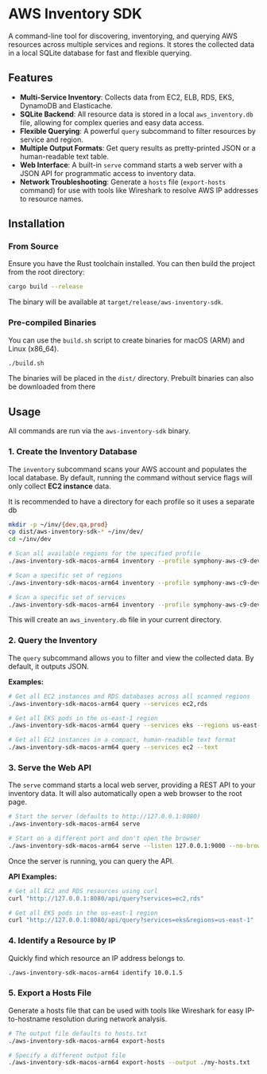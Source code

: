 # AWS Inventory SDK

A command-line tool for discovering, inventorying, and querying AWS resources across multiple services and regions. It stores the collected data in a local SQLite database for fast and flexible querying.

## Features

-   **Multi-Service Inventory**: Collects data from EC2, ELB, RDS, EKS, DynamoDB and Elasticache.
-   **SQLite Backend**: All resource data is stored in a local `aws_inventory.db` file, allowing for complex queries and easy data access.
-   **Flexible Querying**: A powerful `query` subcommand to filter resources by service and region.
-   **Multiple Output Formats**: Get query results as pretty-printed JSON or a human-readable text table.
-   **Web Interface**: A built-in `serve` command starts a web server with a JSON API for programmatic access to inventory data.
-   **Network Troubleshooting**: Generate a `hosts` file (`export-hosts` command) for use with tools like Wireshark to resolve AWS IP addresses to resource names.

## Installation

### From Source

Ensure you have the Rust toolchain installed. You can then build the project from the root directory:

```sh
cargo build --release
```
The binary will be available at `target/release/aws-inventory-sdk`.

### Pre-compiled Binaries

You can use the `build.sh` script to create binaries for macOS (ARM) and Linux (x86_64).

```sh
./build.sh
```
The binaries will be placed in the `dist/` directory. Prebuilt binaries can also be downloaded from there

## Usage

All commands are run via the `aws-inventory-sdk` binary.

### 1. Create the Inventory Database

The `inventory` subcommand scans your AWS account and populates the local database. By default, running the command without service flags will only collect **EC2 instance** data.

It is recommended to have a directory for each profile so it uses a separate db

```sh
mkdir -p ~/inv/{dev,qa,prod}
cp dist/aws-inventory-sdk-* ~/inv/dev/
cd ~/inv/dev
```

```sh
# Scan all available regions for the specified profile
./aws-inventory-sdk-macos-arm64 inventory --profile symphony-aws-c9-dev --regions all

# Scan a specific set of regions
./aws-inventory-sdk-macos-arm64 inventory --profile symphony-aws-c9-dev --regions us-east-1,eu-central-1

# Scan a specific set of services
./aws-inventory-sdk-macos-arm64 inventory --profile symphony-aws-c9-dev --regions us-east-1 --services ec2,elb
```

This will create an `aws_inventory.db` file in your current directory.

### 2. Query the Inventory

The `query` subcommand allows you to filter and view the collected data. By default, it outputs JSON.

**Examples:**

```sh
# Get all EC2 instances and RDS databases across all scanned regions
./aws-inventory-sdk-macos-arm64 query --services ec2,rds

# Get all EKS pods in the us-east-1 region
./aws-inventory-sdk-macos-arm64 query --services eks --regions us-east-1

# Get all EC2 instances in a compact, human-readable text format
./aws-inventory-sdk-macos-arm64 query --services ec2 --text
```

### 3. Serve the Web API

The `serve` command starts a local web server, providing a REST API to your inventory data. It will also automatically open a web browser to the root page.

```sh
# Start the server (defaults to http://127.0.0.1:8080)
./aws-inventory-sdk-macos-arm64 serve

# Start on a different port and don't open the browser
./aws-inventory-sdk-macos-arm64 serve --listen 127.0.0.1:9000 --no-browser
```

Once the server is running, you can query the API.

**API Examples:**

```sh
# Get all EC2 and RDS resources using curl
curl "http://127.0.0.1:8080/api/query?services=ec2,rds"

# Get all EKS pods in the us-east-1 region
curl "http://127.0.0.1:8080/api/query?services=eks&regions=us-east-1"
```

### 4. Identify a Resource by IP

Quickly find which resource an IP address belongs to.

```sh
./aws-inventory-sdk-macos-arm64 identify 10.0.1.5
```

### 5. Export a Hosts File

Generate a hosts file that can be used with tools like Wireshark for easy IP-to-hostname resolution during network analysis.

```sh
# The output file defaults to hosts.txt
./aws-inventory-sdk-macos-arm64 export-hosts

# Specify a different output file
./aws-inventory-sdk-macos-arm64 export-hosts --output ./my-hosts.txt
```
